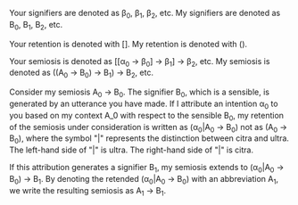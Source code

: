 Your signifiers are denoted as &beta;<sub>0</sub>, &beta;<sub>1</sub>, &beta;<sub>2</sub>, etc.
My signifiers are denoted as B<sub>0</sub>, B<sub>1</sub>, B<sub>2</sub>, etc.

Your retention is denoted with [].
My retention is denoted with ().

Your semiosis is denoted as [[&alpha;<sub>0</sub> -> &beta;<sub>0</sub>] -> &beta;<sub>1</sub>] -> &beta;<sub>2</sub>, etc.
My semiosis is denoted as ((A<sub>0</sub> -> B<sub>0</sub>) -> B<sub>1</sub>) -> B<sub>2</sub>, etc.

Consider my semiosis A<sub>0</sub> -> B<sub>0</sub>. The signifier B<sub>0</sub>, which is a sensible, is generated by an utterance you have made. If I attribute an intention &alpha;<sub>0</sub> to you based on my context A_0 with respect to the sensible B<sub>0</sub>, my retention of the semiosis under consideration is written as (&alpha;<sub>0</sub>|A<sub>0</sub> -> B<sub>0</sub>) not as (A<sub>0</sub> -> B<sub>0</sub>), where the symbol "|" represents the distinction between citra and ultra. The left-hand side of "|" is ultra. The right-hand side of "|" is citra.

If this attribution generates a signifier B<sub>1</sub>, my semiosis extends to (&alpha;<sub>0</sub>|A<sub>0</sub> -> B<sub>0</sub>) -> B<sub>1</sub>. By denoting the retended (&alpha;<sub>0</sub>|A<sub>0</sub> -> B<sub>0</sub>) with an abbreviation A<sub>1</sub>, we write the resulting semiosis as A<sub>1</sub> -> B<sub>1</sub>.
